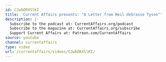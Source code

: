 ```yaml
---
id: CJwbORXSlKI
title: 'Current Affairs presents: "A Letter from Neil deGrasse Tyson"'
description: |-
  Subscribe to the podcast at: CurrentAffairs.org/podcast
  Subscribe to the magazine at: CurrentAffairs.org/subscribe
  Support Current Affairs at: Patreon.com/CurrentAffairs
source: youtube
channel: currentaffairs
type: video
url: /currentaffairs/videos/CJwbORXSlKI/
---
```

